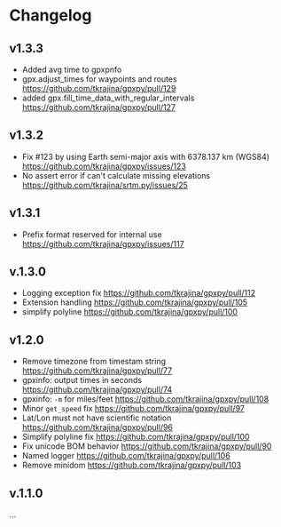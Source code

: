 # Changelog

## v1.3.3

* Added avg time to gpxpnfo
* gpx.adjust_times for waypoints and routes <https://github.com/tkrajina/gpxpy/pull/129>
* added gpx.fill_time_data_with_regular_intervals <https://github.com/tkrajina/gpxpy/pull/127>

## v1.3.2

* Fix #123 by using Earth semi-major axis with 6378.137 km (WGS84) <https://github.com/tkrajina/gpxpy/issues/123>
* No assert error if can't calculate missing elevations <https://github.com/tkrajina/srtm.py/issues/25>

## v1.3.1

* Prefix format reserved for internal use <https://github.com/tkrajina/gpxpy/issues/117>

## v.1.3.0

* Logging exception fix <https://github.com/tkrajina/gpxpy/pull/112>
* Extension handling <https://github.com/tkrajina/gpxpy/pull/105>
* simplify polyline <https://github.com/tkrajina/gpxpy/pull/100>

## v1.2.0

* Remove timezone from timestam string <https://github.com/tkrajina/gpxpy/pull/77>
* gpxinfo: output times in seconds <https://github.com/tkrajina/gpxpy/pull/74>
* gpxinfo: `-m` for miles/feet <https://github.com/tkrajina/gpxpy/pull/108>
* Minor `get_speed` fix <https://github.com/tkrajina/gpxpy/pull/97>
* Lat/Lon must not have scientific notation <https://github.com/tkrajina/gpxpy/pull/96>
* Simplify polyline fix <https://github.com/tkrajina/gpxpy/pull/100>
* Fix unicode BOM behavior <https://github.com/tkrajina/gpxpy/pull/90>
* Named logger <https://github.com/tkrajina/gpxpy/pull/106>
* Remove minidom <https://github.com/tkrajina/gpxpy/pull/103>

## v.1.1.0

...

